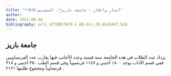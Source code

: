 ```yaml
---
title: "*أخبار وأفكار : جامعة باريز*. المقتبس 6(9)"
author: 
date: 1911-08-26
bibliography: oclc_4770057679-i_68-div_29.d1e5447.bib
---
```




##  جامعة  باريز 


 يزداد عدد الطلاب في هذه الجامعة سنة فسنة وعدد الأجانب فيها يقارب عدد الفرنساويين ففي قسم الآداب يوجد  ١٨٠٠  أجنبي و  ١١٤٧  فرنسوياً وفي قسم الطب  ٣٥٠  أجنبي و  ٣١٨  فرنساوياً ومجموع طلبتها  ٢١٢١  . 
